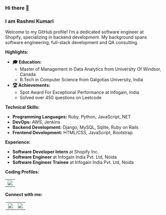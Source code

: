 ### Hi there 👋
### I am Rashmi Kumari

Welcome to my GitHub profile! I’m a dedicated software engineer at Shopify, specializing in backend development. My background spans software engineering, full-stack development and QA consulting.

**Highlights:**
- **🎓 Education:** 
  - Master of Management in Data Analytics from University Of Windsor, Canada 
  - B.Tech in Computer Science from Galgotias University, India
- **🏆 Achievements:**
  - Spot Award For Exceptional Performance at Infogain, India
  - Solved over 450 questions on Leetcode

**Technical Skills:**
- **Programming Languages:** Ruby, Python, JavaScript,.NET
- **DevOps:** AWS, Jenkins
- **Backend Development:** Django, MySQL, Sqlite, Ruby on Rails
- **Frontend Development:** HTML/CSS, JavaScript, Bootstrap

**Experience:**
- **Software Developer Intern** at Shopify Inc.
- **Software Engineer** at Infogain India Pvt. Ltd, Noida
- **Software Engineer Trainee** at Infogain India Pvt. Ltd, Noida

**Coding Profiles:**

<table>
  <tr>
    <td>
      <a href="https://leetcode.com/u/rashmi_kumari_dev/">
        <img src='https://img.shields.io/badge/https%3A%2F%2Fimg.shields.io%2Fbadge%2Fany_text-Work%20in%20progress-yellow?logo=leetcode&label=Leetcode'>
      </a>
    </td>
  </tr>
</table>

**Connect with me:**
<table style="border:1px solid white">
  <tr>
    <td>
      <a href="https://www.linkedin.com/in/rashmi-kumari-data/">
        <img src='https://img.shields.io/badge/LinkedIn-blue?logo=linkedin'>
      </a>
    </td>
    <td>
      <a href="https://github.com/rashmari">
        <img src='https://img.shields.io/badge/Github-black?logo=github'>
      </a>
    </td>
  </tr>
</table>
